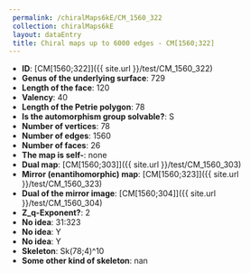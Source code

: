 ```yaml
--- 
 permalink: /chiralMaps6kE/CM_1560_322 
 collection: chiralMaps6kE
 layout: dataEntry
 title: Chiral maps up to 6000 edges - CM[1560;322]
---
```


- **ID**: [CM[1560;322]]({{ site.url }}/test/CM_1560_322)
- **Genus of the underlying surface**: 729
- **Length of the face**: 120
- **Valency**: 40
- **Length of the Petrie polygon**: 78
- **Is the automorphism group solvable?**: S
- **Number of vertices**: 78
- **Number of edges**: 1560
- **Number of faces**: 26
- **The map is self-**: none
- **Dual map**: [CM[1560;303]]({{ site.url }}/test/CM_1560_303)
- **Mirror (enantihomorphic) map**: [CM[1560;323]]({{ site.url }}/test/CM_1560_323)
- **Dual of the mirror image**: [CM[1560;304]]({{ site.url }}/test/CM_1560_304)
- **Z_q-Exponent?**: 2
- **No idea**:  31:323
- **No idea**: Y
- **No idea**: Y
- **Skeleton**: Sk(78;4)^10
- **Some other kind of skeleton**: nan
